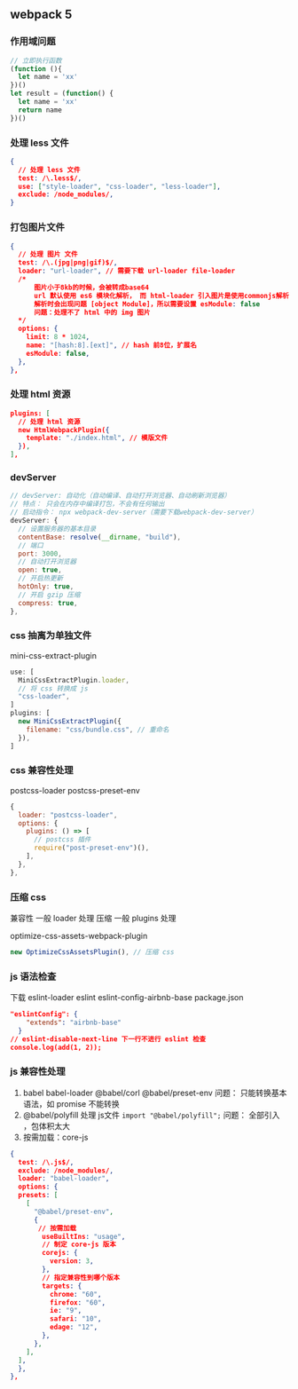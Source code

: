 <!--
 * @Description: Amy
 * @Author: Amy
 * @Date: 2022-06-10 16:08:42
 * @LastEditTime: 2022-06-15 15:27:36
-->
##  webpack 5

### 作用域问题

```js
// 立即执行函数
(function (){
  let name = 'xx'
})()
let result = (function() {
  let name = 'xx'
  return name
})()
```

### 处理 less 文件

```json
{
  // 处理 less 文件
  test: /\.less$/,
  use: ["style-loader", "css-loader", "less-loader"],
  exclude: /node_modules/,
}
```

### 打包图片文件

```json
{
  // 处理 图片 文件
  test: /\.(jpg|png|gif)$/,
  loader: "url-loader", // 需要下载 url-loader file-loader
  /* 
      图片小于8kb的时候，会被转成base64
      url 默认使用 es6 模块化解析， 而 html-loader 引入图片是使用commonjs解析
      解析时会出现问题 [object Module]，所以需要设置 esModule: false
      问题：处理不了 html 中的 img 图片
  */
  options: {
    limit: 8 * 1024,
    name: "[hash:8].[ext]", // hash 前8位，扩展名
    esModule: false,
  },
},
```

### 处理 html 资源
```json
plugins: [
  // 处理 html 资源
  new HtmlWebpackPlugin({
    template: "./index.html", // 模版文件
  }),
],
```

### devServer
```js
// devServer: 自动化（自动编译、自动打开浏览器、自动刷新浏览器）
// 特点： 只会在内存中编译打包，不会有任何输出
// 启动指令： npx webpack-dev-server（需要下载webpack-dev-server）
devServer: {
  // 设置服务器的基本目录
  contentBase: resolve(__dirname, "build"),
  // 端口
  port: 3000,
  // 自动打开浏览器
  open: true,
  // 开启热更新
  hotOnly: true,
  // 开启 gzip 压缩
  compress: true,
},
```

### css 抽离为单独文件
mini-css-extract-plugin
```js
use: [
  MiniCssExtractPlugin.loader,
  // 将 css 转换成 js
  "css-loader",
]
plugins: [
  new MiniCssExtractPlugin({
    filename: "css/bundle.css", // 重命名
  }),
]
```

### css 兼容性处理
postcss-loader postcss-preset-env
```js
{
  loader: "postcss-loader",
  options: {
    plugins: () => [
      // postcss 插件
      require("post-preset-env")(),
    ],
  },
},
```

### 压缩 css
兼容性 一般 loader 处理
压缩 一般 plugins 处理

optimize-css-assets-webpack-plugin
```js
new OptimizeCssAssetsPlugin(), // 压缩 css
```

### js 语法检查
下载 eslint-loader eslint eslint-config-airbnb-base
package.json
```json
"eslintConfig": {
    "extends": "airbnb-base"
  }
// eslint-disable-next-line 下一行不进行 eslint 检查
console.log(add(1, 2));
```

### js 兼容性处理

1. babel babel-loader @babel/corl @babel/preset-env
问题： 只能转换基本语法，如 promise 不能转换
2. @babel/polyfill 处理
js文件
`import "@babel/polyfill";`
问题： 全部引入 ，包体积太大
3. 按需加载：core-js
```json
{
  test: /\.js$/,
  exclude: /node_modules/,
  loader: "babel-loader",
  options: {
  presets: [
    [
      "@babel/preset-env",
      {
       // 按需加载
        useBuiltIns: "usage",
        // 制定 core-js 版本
        corejs: {
          version: 3,
        },
        // 指定兼容性到哪个版本
        targets: {
          chrome: "60",
          firefox: "60",
          ie: "9",
          safari: "10",
          edage: "12",
        },
      },
    ],
  ],
  },
},
```